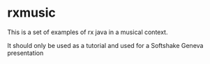 # rxmusic

This is a set of examples of rx java in a musical context.

It should only be used as a tutorial and used for a Softshake Geneva presentation


